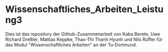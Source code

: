 # Wissenschaftliches_Arbeiten_Leistung3

Dies ist das repository der Github-Zusammenarbeit von Kaba Berete, Uwe Richard Dreßler, Mattias Keppke, Thao-Thi Thanh Hyunh und Nils Rüffer 
für das Modul "Wissenschaftliches Arbeiten" an der Tu-Dortmund.
